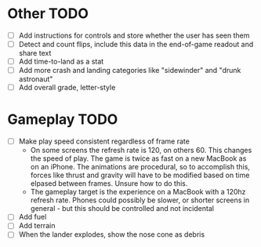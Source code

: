 # Other TODO

- [ ] Add instructions for controls and store whether the user has seen them
- [ ] Detect and count flips, include this data in the end-of-game readout and share text
- [ ] Add time-to-land as a stat
- [ ] Add more crash and landing categories like "sidewinder" and "drunk astronaut"
- [ ] Add overall grade, letter-style

# Gameplay TODO

- [ ] Make play speed consistent regardless of frame rate
  - On some screens the refresh rate is 120, on others 60. This changes the speed of play. The game is twice as fast on a new MacBook as on an iPhone. The animations are procedural, so to accomplish this, forces like thrust and gravity will have to be modified based on time elpased between frames. Unsure how to do this.
  - The gameplay target is the experience on a MacBook with a 120hz refresh rate. Phones could possibly be slower, or shorter screens in general - but this should be controlled and not incidental
- [ ] Add fuel
- [ ] Add terrain
- [ ] When the lander explodes, show the nose cone as debris
